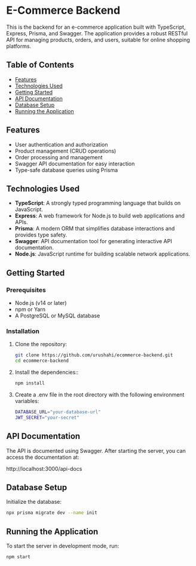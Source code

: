 # E-Commerce Backend

This is the backend for an e-commerce application built with TypeScript, Express, Prisma, and Swagger. The application provides a robust RESTful API for managing products, orders, and users, suitable for online shopping platforms.

## Table of Contents

- [Features](#features)
- [Technologies Used](#technologies-used)
- [Getting Started](#getting-started)
- [API Documentation](#api-documentation)
- [Database Setup](#database-setup)
- [Running the Application](#running-the-application)

## Features

- User authentication and authorization
- Product management (CRUD operations)
- Order processing and management
- Swagger API documentation for easy interaction
- Type-safe database queries using Prisma

## Technologies Used

- **TypeScript**: A strongly typed programming language that builds on JavaScript.
- **Express**: A web framework for Node.js to build web applications and APIs.
- **Prisma**: A modern ORM that simplifies database interactions and provides type safety.
- **Swagger**: API documentation tool for generating interactive API documentation.
- **Node.js**: JavaScript runtime for building scalable network applications.

## Getting Started

### Prerequisites

- Node.js (v14 or later)
- npm or Yarn
- A PostgreSQL or MySQL database

### Installation

1. Clone the repository:
   
   ```bash
   git clone https://github.com/urushahi/ecommerce-backend.git
   cd ecommerce-backend
   
2. Install the dependencies::
   
   ```bash
   npm install
   
3. Create a .env file in the root directory with the following environment variables:
   
   ```bash
   DATABASE_URL="your-database-url"
   JWT_SECRET="your-secret"

## API Documentation

The API is documented using Swagger. After starting the server, you can access the documentation at:

http://localhost:3000/api-docs


## Database Setup

Initialize the database:

```bash
npx prisma migrate dev --name init
```
## Running the Application

To start the server in development mode, run:
```bash
npm start


